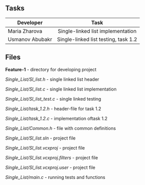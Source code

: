 ## Tasks

| Developer       | Task                                 |
| --------------- |:------------------------------------:|
| Maria Zharova   | Single-linked list implementation    |
| Usmanov Abubakr | Single-linked list testing, task 1.2 |


## Files

**Feature-1** - directory for developing project 

*Single_List/Sl_list.h* - single linked list header 

*Single_List/Sl_list.c* - single linked list implementation  

*Single_List/Sl_list_test.c* - single linked testing

*Single_List/task_1.2.h* - header-file for task 1.2

*Single_List/task_1.2.c* - implementation oftask 1.2

*Single_List/Common.h* - file with common definitions

*Single_List/Sl_list.sln* - project file

*Single_List/Sl_list.vcxproj* - project file

*Single_List/Sl_list.vcxproj.filters* - project file

*Single_List/Sl_list.vcxproj.user* - project file

*Single_List/main.c* - running tests and functions




